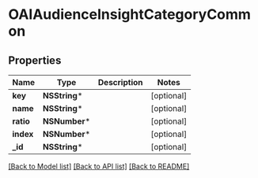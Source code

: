 # OAIAudienceInsightCategoryCommon

## Properties
Name | Type | Description | Notes
------------ | ------------- | ------------- | -------------
**key** | **NSString*** |  | [optional] 
**name** | **NSString*** |  | [optional] 
**ratio** | **NSNumber*** |  | [optional] 
**index** | **NSNumber*** |  | [optional] 
**_id** | **NSString*** |  | [optional] 

[[Back to Model list]](../README.md#documentation-for-models) [[Back to API list]](../README.md#documentation-for-api-endpoints) [[Back to README]](../README.md)


